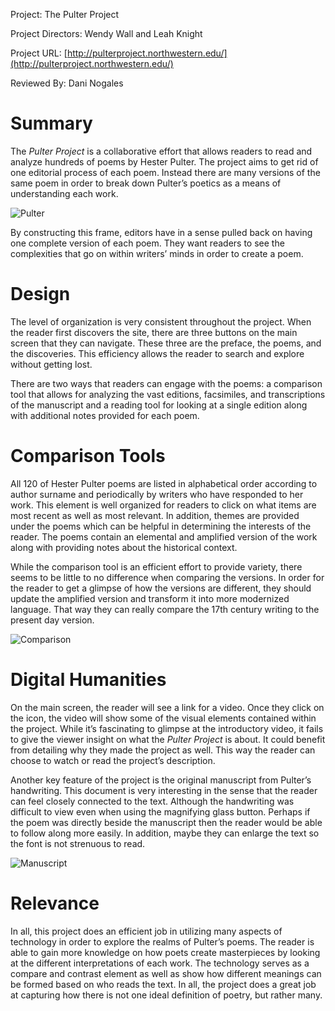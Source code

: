 Project: The Pulter Project

Project Directors: Wendy Wall and Leah Knight

Project URL: [http://pulterproject.northwestern.edu/](http://pulterproject.northwestern.edu/)

Reviewed By: Dani Nogales

# Summary

The _Pulter Project_ is a collaborative effort that allows readers to read and analyze hundreds of poems by Hester Pulter. The project aims to get rid of one editorial process of each poem. Instead there are many versions of the same poem in order to break down Pulter’s poetics as a means of understanding each work. 

![Pulter](https://DanielleNogales.github.io/danielle-nogales-CNU/images/Pulter.jpg)

By constructing this frame, editors have in a sense pulled back on having one complete version of each poem. They want readers to see the complexities that go on within writers’ minds in order to create a poem. 

# Design

The level of organization is very consistent throughout the project. When the reader first discovers the site, there are three buttons on the main screen that they can navigate. These three are the preface, the poems, and the discoveries. This efficiency allows the reader to search and explore without getting lost. 

There are two ways that readers can engage with the poems: a comparison tool that allows for analyzing the vast editions, facsimiles, and transcriptions of the manuscript and a reading tool for looking at a single edition along with additional notes provided for each poem. 

# Comparison Tools

All 120 of Hester Pulter poems are listed in alphabetical order according to author surname and periodically by writers who have responded to her work. This element is well organized for readers to click on what items are most recent as well as most relevant. In addition, themes are provided under the poems which can be helpful in determining the interests of the reader. The poems contain an elemental and amplified version of the work along with providing notes about the historical context. 

While the comparison tool is an efficient effort to provide variety, there seems to be little to no difference when comparing the versions. In order for the reader to get a glimpse of how the versions are different, they should update the amplified version and transform it into more modernized language. That way they can really compare the 17th century writing to the present day version. 

![Comparison](https://DanielleNogales.github.io/danielle-nogales-CNU/images/comparison.jpg)

# Digital Humanities

On the main screen, the reader will see a link for a video. Once they click on the icon, the video will show some of the visual elements contained within the project. While it’s fascinating to glimpse at the introductory video, it fails to give the viewer insight on what the _Pulter Project_ is about. It could benefit from detailing why they made the project as well. This way the reader can choose to watch or read the project’s description. 

Another key feature of the project is the original manuscript from Pulter’s handwriting. This document is very interesting in the sense that the reader can feel closely connected to the text. Although the handwriting was difficult to view even when using the magnifying glass button. Perhaps if the poem was directly beside the manuscript then the reader would be able to follow along more easily. In addition, maybe they can enlarge the text so the font is not strenuous to read.

![Manuscript](https://DanielleNogales.github.io/danielle-nogales-CNU/images/manuscript.JPG)

# Relevance

In all, this project does an efficient job in utilizing many aspects of technology in order to explore the realms of Pulter’s poems. The reader is able to gain more knowledge on how poets create masterpieces by looking at the different interpretations of each work. The technology serves as a compare and contrast element as well as show how different meanings can be formed based on who reads the text. In all, the project does a great job at capturing how there is not one ideal definition of poetry, but rather many. 
